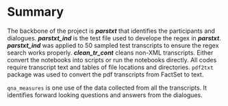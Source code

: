 # Summary
The backbone of the project is *__parstxt__* that identifies the participants and dialogues. *__parstxt_ind__*
is the test file used to develope the regex in *__parstxt__*. *__parstxt_ind__* was applied to 50 sampled test 
transcripts to ensure the regex search works properly. *__clean_tr_cont__* cleans non-XML transcripts.
Either convert the notebooks into scripts or run the notebooks directly. All codes require transcript text and 
tables of file locations and directories. `pdf2txt` package was used to convert the pdf transcripts from FactSet to text.

`qna_measures` is one use of the data collected from all the transcripts. It identifies forward looking questions and 
answers from the dialogues.
